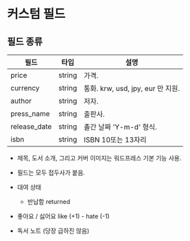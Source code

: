 # 커스텀 필드

## 필드 종류

| 필드           | 타입     | 설명                           |
|--------------|--------|------------------------------|
| price        | string | 가격.                          |
| currency     | string | 통화. krw, usd, jpy, eur 만 지원. |            
| author       | string | 저자.                          |        
| press_name   | string | 출판사.                         |       
| release_date | string | 촐간 날짜 'Y-m-d' 형식.            |       
| isbn         | string | ISBN 10또는  13자리              |

- 제목, 도서 소개, 그리고 커버 이미지는 워드프레스 기본 기능 사용.
- 필드는 모두 접두사가 붙음.

- 대여 상태
  - 반납함 returned
- 좋아요 / 싫어요 like (+1) - hate (-1)
- 독서 노트 (당장 급하진 않음)
